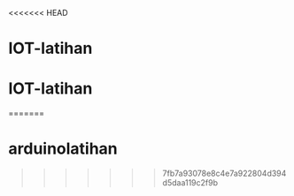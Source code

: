 <<<<<<< HEAD
# IOT-latihan
# IOT-latihan
=======
# arduinolatihan
>>>>>>> 7fb7a93078e8c4e7a922804d394d5daa119c2f9b
